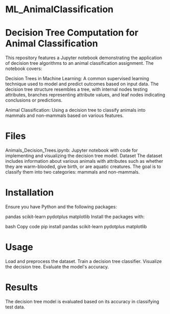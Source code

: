 # ML_AnimalClassification

# Decision Tree Computation for Animal Classification
This repository features a Jupyter notebook demonstrating the application of decision tree algorithms to an animal classification assignment. The notebook covers:

Decision Trees in Machine Learning: A common supervised learning technique used to model and predict outcomes based on input data. The decision tree structure resembles a tree, with internal nodes testing attributes, branches representing attribute values, and leaf nodes indicating conclusions or predictions.

Animal Classification: Using a decision tree to classify animals into mammals and non-mammals based on various features.

# Files
Animals_Decision_Trees.ipynb: Jupyter notebook with code for implementing and visualizing the decision tree model.
Dataset
The dataset includes information about various animals with attributes such as whether they are warm-blooded, give birth, or are aquatic creatures. The goal is to classify them into two categories: mammals and non-mammals.

# Installation
Ensure you have Python and the following packages:

pandas
scikit-learn
pydotplus
matplotlib
Install the packages with:

bash
Copy code
pip install pandas scikit-learn pydotplus matplotlib

# Usage
Load and preprocess the dataset.
Train a decision tree classifier.
Visualize the decision tree.
Evaluate the model's accuracy.

# Results
The decision tree model is evaluated based on its accuracy in classifying test data.


